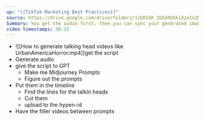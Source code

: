 ```yaml
---
up: "[[TikTok Marketing Best Practices]]"
source: https://drive.google.com/drive/folders/1cEKSSK_IG54XUSkiXzaInZDKQsKtY1IR
Summary: You get the audio first, then you can sync your generated image talking head audio through the d-id platform
video timestamps: 50:32
---
```

- ![[How to generate talking head videos like UrbanAmericaHorror.mp4]]get the script
- Generate audio
-  give the script to GPT
	- Make me Midjourney Prompts
	- Figure out the prompts
- Put them in the timeline
	- Find the lines for the talkin heads
	- Cut them
	- upload to the hypen-id
- Have the filler videos between prompts